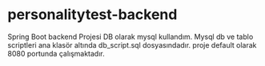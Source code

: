 # personalitytest-backend
Spring Boot backend Projesi
DB olarak mysql kullandım. Mysql db ve tablo scriptleri ana klasör altında db_script.sql dosyasındadır.
proje default olarak 8080 portunda çalışmaktadır.

